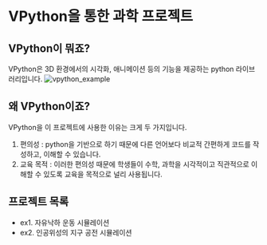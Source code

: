 # VPython을 통한 과학 프로젝트
## VPython이 뭐죠?
VPython은 3D 환경에서의 시각화, 애니메이션 등의 기능을 제공하는 python 라이브러리입니다.
![vpython_example](https://github.com/tjswodud/tjswodud/assets/42963882/5eb2f58a-114e-422f-a599-9156c8b48316)

## 왜 VPython이죠?
VPython을 이 프로젝트에 사용한 이유는 크게 두 가지입니다.

1. 편의성 : python을 기반으로 하기 때문에 다른 언어보다 비교적 간편하게 코드를 작성하고, 이해할 수 있습니다.
2. 교육 목적 : 이러한 편의성 때문에 학생들이 수학, 과학을 시각적이고 직관적으로 이해할 수 있도록 교육을 목적으로 널리 사용됩니다.

## 프로젝트 목록
- ex1. 자유낙하 운동 시뮬레이션
- ex2. 인공위성의 지구 공전 시뮬레이션